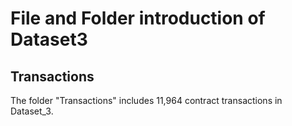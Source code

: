 # File and Folder introduction of Dataset3

## Transactions
The folder "Transactions" includes 11,964 contract transactions in Dataset_3.
